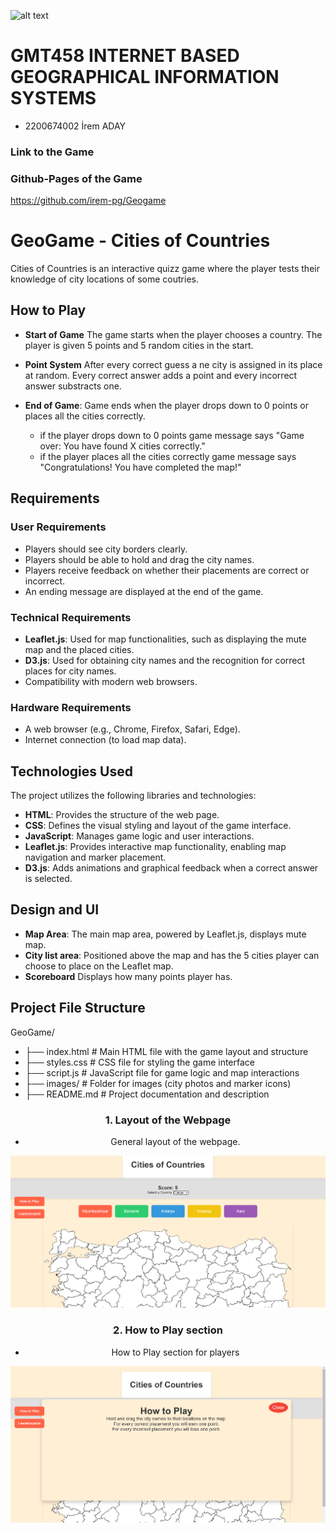 ![alt text](https://www.freelogovectors.net/wp-content/uploads/2020/07/hacettepe-universitesi-logo-768x178.png)
# GMT458 INTERNET BASED GEOGRAPHICAL INFORMATION SYSTEMS

* 2200674002 İrem ADAY

### Link to the Game

### Github-Pages of the Game

https://github.com/irem-pg/Geogame

# GeoGame - Cities of Countries

Cities of Countries is an interactive quizz game where the player tests their knowledge of city locations of some coutries.

## How to Play

- **Start of Game** The game starts when the player chooses a country. The player is given 5 points and 5 random cities in the start.

- **Point System**  After every correct guess a ne city is assigned in its place at random. Every correct answer adds a point and every incorrect answer substracts one.

- **End of Game**: Game ends when the player drops down to 0 points or places all the cities correctly.
	- if the player drops down to 0 points game message says "Game over: You have found X cities correctly."
	- if the player places all the cities correctly game message says "Congratulations! You have completed the map!"

## Requirements

### User Requirements

- Players should see city borders clearly.
- Players should be able to hold and drag the city names.
- Players receive feedback on whether their placements are correct or incorrect.
- An ending message are displayed at the end of the game.

### Technical Requirements

- **Leaflet.js**: Used for map functionalities, such as displaying the mute map and the placed cities.
- **D3.js**: Used for obtaining city names and the recognition for correct places for city names.
- Compatibility with modern web browsers.

### Hardware Requirements

- A web browser (e.g., Chrome, Firefox, Safari, Edge).
- Internet connection (to load map data).

## Technologies Used

The project utilizes the following libraries and technologies:

- **HTML**: Provides the structure of the web page.
- **CSS**: Defines the visual styling and layout of the game interface.
- **JavaScript**: Manages game logic and user interactions.
- **Leaflet.js**: Provides interactive map functionality, enabling map navigation and marker placement.
- **D3.js**: Adds animations and graphical feedback when a correct answer is selected.


## Design and UI

- **Map Area**: The main map area, powered by Leaflet.js, displays mute map.
- **City list area**: Positioned above the map and has the 5 cities player can choose to place on the Leaflet map.
- **Scoreboard** Displays how many points player has.

## Project File Structure
GeoGame/  
- ├── index.html # Main HTML file with the game layout and structure
- ├── styles.css # CSS file for styling the game interface     
- ├── script.js # JavaScript file for game logic and map interactions   
- ├── images/ # Folder for images (city photos and marker icons) 
- ├── README.md # Project documentation and description 


<div align="center">
  
### 1. Layout of the Webpage

- General layout of the webpage.
  
![Layout](layout.png)


### 2. How to Play section

- How to Play section for players
  
![How to Play](HtP.png)


